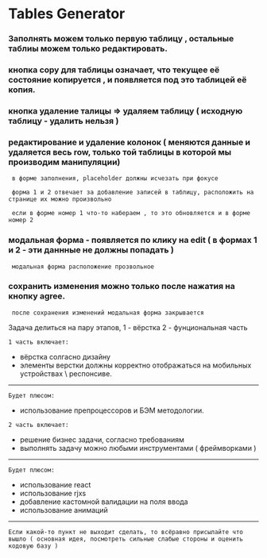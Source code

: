 # Tables Generator

### Заполнять можем только первую таблицу , остальные таблиы можем только редактировать. 
### кнопка copy для таблицы означает, что текущее её состояние копируется , и появляется под это таблицей её копия. 
### кнопка удаление талицы => удаляем таблицу ( исходную таблицу - удалить нельзя ) 
### редактирование и удаление колонок ( меняются данные и удаляется весь row, только той таблицы в которой мы производим манипуляции)
```shell
 в форме заполнения, placeholder должны исчезать при фокусе 
```
```shell
 форма 1 и 2 отвечает за добавление записей в таблицу, расположить на странице их можно произвольно
```
```shell
 если в форме номер 1 что-то набераем , то это обновляется и в форме номер 2
```
### модальная форма - появляется по клику на edit ( в формах 1 и 2 - эти даннные не должны попадать )
```shell
 модальная форма расположение прозвольное
```
### сохранить изменения можно только после нажатия на кнопку agree.
```shell
 после сохранения изменений модальная форма закрывается
```

Задача делиться на пару этапов, 
1 - вёрстка
2 - фунциональная часть 



`1 часть включает:`
- вёрстка солгасно дизайну
- элементы верстки должны корректно отображаться на мобильных устройствах \ респонсиве.
---
`Будет плюсом:`
- использование препроцессоров и БЭМ методологии. 


`2 часть включает:`
- решение бизнес задачи, согласно требованиям
- выполнять задачу можно любыми инструментами ( фреймворками ) 
---
`Будет плюсом:`
- использование react
- использование rjxs
- добавление кастомной валидации на поля ввода
- использование анимаций


----
`Если какой-то пункт не выходит сделать, то всёравно присылайте что вышло ( основная идея, посмотреть сильные слабые стороны и оценить кодовую базу )`
